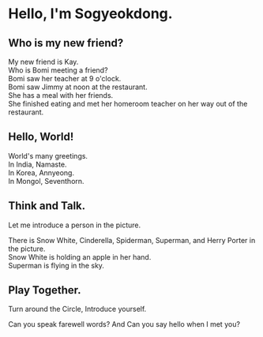 # Hello, I'm Sogyeokdong.

## Who is my new friend?  

My new friend is Kay.  
Who is Bomi meeting a friend?  
Bomi saw her teacher at 9 o'clock.  
Bomi saw Jimmy at noon at the restaurant.  
She has a meal with her friends.  
She finished eating and met her homeroom teacher on her way out of the restaurant.  

## Hello, World!  

World's many greetings.  
In India, Namaste.  
In Korea, Annyeong.  
In Mongol, Seventhorn.  

## Think and Talk.

Let me introduce a person in the picture.  

There is Snow White, Cinderella, Spiderman, Superman, and Herry Porter in the picture.  
Snow White is holding an apple in her hand.  
Superman is flying in the sky.  

## Play Together.  

Turn around the Circle, Introduce yourself.  

Can you speak farewell words? And Can you say hello when I met you?